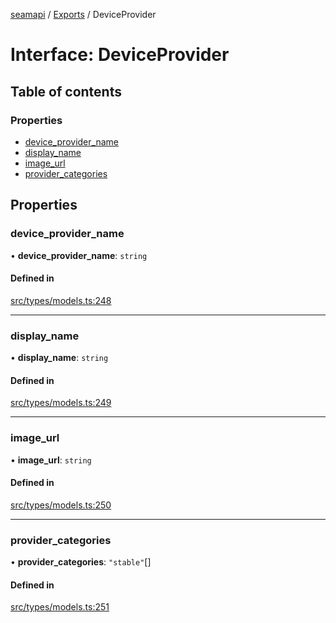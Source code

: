 [seamapi](../README.md) / [Exports](../modules.md) / DeviceProvider

# Interface: DeviceProvider

## Table of contents

### Properties

- [device\_provider\_name](DeviceProvider.md#device_provider_name)
- [display\_name](DeviceProvider.md#display_name)
- [image\_url](DeviceProvider.md#image_url)
- [provider\_categories](DeviceProvider.md#provider_categories)

## Properties

### device\_provider\_name

• **device\_provider\_name**: `string`

#### Defined in

[src/types/models.ts:248](https://github.com/seamapi/javascript/blob/main/src/types/models.ts#L248)

___

### display\_name

• **display\_name**: `string`

#### Defined in

[src/types/models.ts:249](https://github.com/seamapi/javascript/blob/main/src/types/models.ts#L249)

___

### image\_url

• **image\_url**: `string`

#### Defined in

[src/types/models.ts:250](https://github.com/seamapi/javascript/blob/main/src/types/models.ts#L250)

___

### provider\_categories

• **provider\_categories**: ``"stable"``[]

#### Defined in

[src/types/models.ts:251](https://github.com/seamapi/javascript/blob/main/src/types/models.ts#L251)
